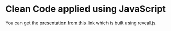 
# Clean Code applied using JavaScript

You can get the [presentation from this link](./99-cleanJS-presentation/) which is built using reveal.js.

